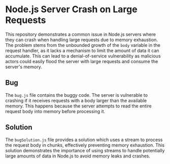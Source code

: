 # Node.js Server Crash on Large Requests

This repository demonstrates a common issue in Node.js servers where they can crash when handling large requests due to memory exhaustion.  The problem stems from the unbounded growth of the `body` variable in the request handler, as it lacks a mechanism to limit the amount of data it can accumulate. This can lead to a denial-of-service vulnerability as malicious actors could easily flood the server with large requests and consume the server's memory.

## Bug

The `bug.js` file contains the buggy code.  The server is vulnerable to crashing if it receives requests with a body larger than the available memory.  This happens because the server attempts to read the entire request body into memory before processing it.

## Solution

The `bugSolution.js` file provides a solution which uses a stream to process the request body in chunks, effectively preventing memory exhaustion. This solution demonstrates the importance of using streams to handle potentially large amounts of data in Node.js to avoid memory leaks and crashes.